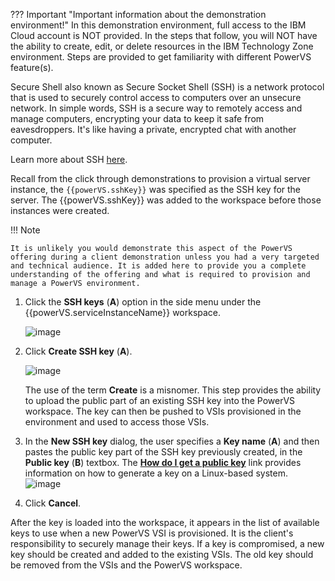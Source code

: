 ??? Important "Important information about the demonstration environment!"
    In this demonstration environment, full access to the IBM Cloud account is NOT provided. In the steps that follow, you will NOT have the ability to create, edit, or delete resources in the IBM Technology Zone environment. Steps are provided to get familiarity with different PowerVS feature(s).
    
Secure Shell also known as Secure Socket Shell (SSH) is a network protocol that is used to securely control access to computers over an unsecure network. In simple words, SSH is a secure way to remotely access and manage computers, encrypting your data to keep it safe from eavesdroppers. It's like having a private, encrypted chat with another computer.

Learn more about SSH <a href="https://en.wikipedia.org/wiki/Secure_Shell" target="_blank">here</a>.

Recall from the click through demonstrations to provision a virtual server instance, the `{{powerVS.sshKey}}` was specified as the SSH key for the server. The {{powerVS.sshKey}} was added to the workspace before those instances were created.

!!! Note 

    It is unlikely you would demonstrate this aspect of the PowerVS offering during a client demonstration unless you had a very targeted and technical audience. It is added here to provide you a complete understanding of the offering and what is required to provision and manage a PowerVS environment.

1. Click the **SSH keys** (**A**) option in the side menu under the {{powerVS.serviceInstanceName}} workspace.

    ![image](https://github.com/user-attachments/assets/182de330-fb6c-4d54-b21d-54e88e0c9215)

2. Click **Create SSH key** (**A**).

    ![image](https://github.com/user-attachments/assets/3a04d4fe-7cd9-42ca-896a-ec5918b402d3)

    The use of the term **Create** is a misnomer. This step provides the ability to upload the public part of an existing SSH key into the PowerVS workspace. The key can then be pushed to VSIs provisioned in the environment and used to access those VSIs.   

3. In the **New SSH key** dialog, the user specifies a **Key name** (**A**) and then pastes the public key part of the SSH key previously created, in the **Public key** (**B**) textbox. The <a href="https://cloud.ibm.com/docs/power-iaas?topic=power-iaas-create-vm#ssh-setup" target="_blank">**How do I get a public key**</a> link provides information on how to generate a key on a Linux-based system.
   ![image](https://github.com/user-attachments/assets/38d6a72d-2ad0-4736-9a38-d902eb057d64)

5. Click **Cancel**.

After the key is loaded into the workspace, it appears in the list of available keys to use when a new PowerVS VSI is provisioned. It is the client's responsibility to securely manage their keys. If a key is compromised, a new key should be created and added to the existing VSIs. The old key should be removed from the VSIs and the PowerVS workspace.

